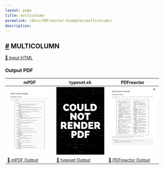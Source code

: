 ```yaml
---
layout: page
title: multicolumn
permalink: /docs/PDFreactor-Examples/multicolumn/
description: 
---
```




## <a name="MULTICOLUMN" id="MULTICOLUMN" href="#MULTICOLUMN">#</a> MULTICOLUMN

[📄 Input HTML](/html/PDFreactor%20Examples/multicolumn/multicolumn.html)

### Output PDF

| mPDF | typeset.sh | PDFreactor |
|---------|---------|---------|
| ![mPDF Preview](mpdf__html_PDFreactor_Examples_multicolumn_multicolumn.html.png) | ![typeset Preview](typeset__html_PDFreactor_Examples_multicolumn_multicolumn.html.png) | ![PDFreactor Preview](pdfreactor__html_PDFreactor_Examples_multicolumn_multicolumn.html.png) |
| [📕 mPDF Output](mpdf__html_PDFreactor_Examples_multicolumn_multicolumn.html.pdf) | [📕 typeset Output](typeset__html_PDFreactor_Examples_multicolumn_multicolumn.html.pdf) | [📕 PDFreactor Output](pdfreactor__html_PDFreactor_Examples_multicolumn_multicolumn.html.pdf) |


